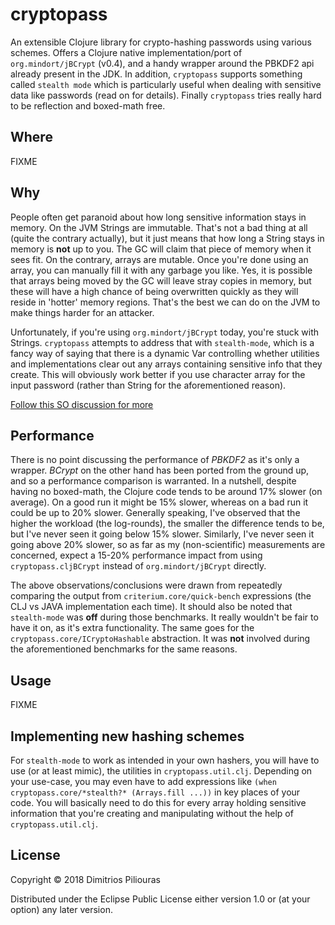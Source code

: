 # cryptopass

An extensible Clojure library for crypto-hashing passwords using various schemes. Offers a Clojure native implementation/port of `org.mindort/jBCrypt` (v0.4), and a handy wrapper around the PBKDF2 api already present in the JDK. In addition, `cryptopass` supports something called `stealth mode` which is particularly useful when dealing with sensitive data like passwords (read on for details). Finally `cryptopass` tries really hard to be reflection and boxed-math free.  

## Where
FIXME


## Why
People often get paranoid about how long sensitive information stays in memory. On the JVM Strings are immutable. That's not a bad thing at all (quite the contrary actually), but it just means that how long a String stays in memory is **not** up to you. The GC will claim that piece of memory when it sees fit. On the contrary, arrays are mutable. Once you're done using an array, you can manually fill it with any garbage you like. Yes, it is possible that arrays being moved by the GC will leave stray copies in memory, but these will have a high chance of being overwritten quickly as they will reside in 'hotter' memory regions. That's the best we can do on the JVM to make things harder for an attacker. 

Unfortunately, if you're using `org.mindort/jBCrypt` today, you're stuck with Strings. `cryptopass` attempts to address that with `stealth-mode`, which is a fancy way of saying that there is a dynamic Var controlling whether utilities and implementations clear out any arrays containing sensitive info that they create. This will obviously work better if you use character array for the input password (rather than String for the aforementioned reason).   

[Follow this SO discussion for more](https://stackoverflow.com/questions/8881291/why-is-char-preferred-over-string-for-passwords)

## Performance
There is no point discussing the performance of _PBKDF2_ as it's only a wrapper. _BCrypt_ on the other hand has been ported from the ground up, and so a performance comparison is warranted. In a nutshell, despite having no boxed-math, the Clojure code tends to be around 17% slower (on average). On a good run it might be 15% slower, whereas on a bad run it could be up to 20% slower. Generally speaking, I've observed that the higher the workload (the log-rounds), the smaller the difference tends to be, but I've never seen it going below 15% slower. Similarly, I've never seen it going above 20% slower, so as far as my (non-scientific) measurements are concerned, expect a 15-20% performance impact from using `cryptopass.cljBCrypt` instead of `org.mindort/jBCrypt` directly. 

The above observations/conclusions were drawn from repeatedly comparing the output from `criterium.core/quick-bench` expressions (the CLJ vs JAVA implementation each time). It should also be noted that `stealth-mode` was **off** during those benchmarks. It really wouldn't be fair to have it on, as it's extra functionality. The same goes for the `cryptopass.core/ICryptoHashable` abstraction. It was **not** involved during the aforementioned benchmarks for the same reasons. 


## Usage

FIXME

## Implementing new hashing schemes
For `stealth-mode` to work as intended in your own hashers, you will have to use (or at least mimic), the utilities in `cryptopass.util.clj`. Depending on your use-case, you may even have to add expressions like `(when cryptopass.core/*stealth?* (Arrays.fill ...))` in key places of your code. You will basically need to do this for every array holding sensitive information that you're creating and manipulating without the help of `cryptopass.util.clj`.    

## License

Copyright © 2018 Dimitrios Piliouras

Distributed under the Eclipse Public License either version 1.0 or (at
your option) any later version.
